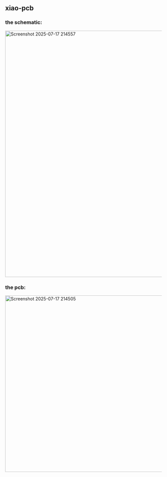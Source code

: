 ## xiao-pcb

### the schematic:
<img width="584" height="790" alt="Screenshot 2025-07-17 214557" src="https://github.com/user-attachments/assets/e751ea24-cbb0-4d1d-b36b-ff89392a45bb" />

### the pcb:
<img width="699" height="566" alt="Screenshot 2025-07-17 214505" src="https://github.com/user-attachments/assets/4088fbdb-a12c-4066-ad2c-41893aaa0c21" />

